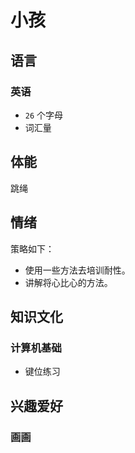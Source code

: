 # 小孩



## 语言

### 英语

- `26` 个字母
- 词汇量



## 体能

跳绳



## 情绪

策略如下：

- 使用一些方法去培训耐性。
- 讲解将心比心的方法。



## 知识文化

### 计算机基础

- 键位练习



## 兴趣爱好

### 画画



